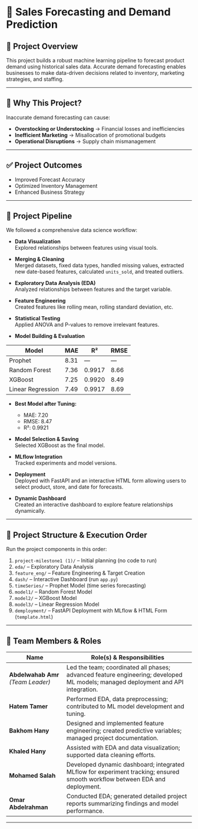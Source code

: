 # 🛒 Sales Forecasting and Demand Prediction

## 📌 Project Overview  
This project builds a robust machine learning pipeline to forecast product demand using historical sales data. Accurate demand forecasting enables businesses to make data-driven decisions related to inventory, marketing strategies, and staffing.

---

## 🎯 Why This Project?  
Inaccurate demand forecasting can cause:

- **Overstocking or Understocking** → Financial losses and inefficiencies  
- **Inefficient Marketing** → Misallocation of promotional budgets  
- **Operational Disruptions** → Supply chain mismanagement  

---

## ✅ Project Outcomes  
- Improved Forecast Accuracy  
- Optimized Inventory Management  
- Enhanced Business Strategy  

---

## 🚀 Project Pipeline  
We followed a comprehensive data science workflow:

- **Data Visualization**  
  Explored relationships between features using visual tools.

- **Merging & Cleaning**  
  Merged datasets, fixed data types, handled missing values, extracted new date-based features, calculated `units_sold`, and treated outliers.

- **Exploratory Data Analysis (EDA)**  
  Analyzed relationships between features and the target variable.

- **Feature Engineering**  
  Created features like rolling mean, rolling standard deviation, etc.

- **Statistical Testing**  
  Applied ANOVA and P-values to remove irrelevant features.

- **Model Building & Evaluation**  

| Model             | MAE   | R²      | RMSE  |
|-------------------|-------|---------|-------|
| Prophet           | 8.31  | —       | —     |
| Random Forest     | 7.36  | 0.9917  | 8.66  |
| XGBoost           | 7.25  | 0.9920  | 8.49  |
| Linear Regression | 7.49  | 0.9917  | 8.69  |

- **Best Model after Tuning:**  
  - MAE: 7.20  
  - RMSE: 8.47  
  - R²: 0.9921  

- **Model Selection & Saving**  
  Selected XGBoost as the final model.

- **MLflow Integration**  
  Tracked experiments and model versions.

- **Deployment**  
  Deployed with FastAPI and an interactive HTML form allowing users to select product, store, and date for forecasts.

- **Dynamic Dashboard**  
  Created an interactive dashboard to explore feature relationships dynamically.

---

## 📂 Project Structure & Execution Order  
Run the project components in this order:

1. `project-milestone1 (1)/` – Initial planning (no code to run)  
2. `eda/` – Exploratory Data Analysis  
3. `feature_eng/` – Feature Engineering & Target Creation  
4. `dash/` – Interactive Dashboard (run `app.py`)  
5. `timeSeries/` – Prophet Model (time series forecasting)  
6. `model1/` – Random Forest Model  
7. `model2/` – XGBoost Model  
8. `model3/` – Linear Regression Model  
9. `demployment/` – FastAPI Deployment with MLflow & HTML Form (`template.html`)  

---

## 👥 Team Members & Roles

| Name                 | Role(s) & Responsibilities                                                                                                  |
|----------------------|-----------------------------------------------------------------------------------------------------------------------------|
| **Abdelwahab Amr** *(Team Leader)* | Led the team; coordinated all phases; advanced feature engineering; developed ML models; managed deployment and API integration. |
| **Hatem Tamer**       | Performed EDA, data preprocessing; contributed to ML model development and tuning.                                           |
| **Bakhom Hany**       | Designed and implemented feature engineering; created predictive variables; managed project documentation.                   |
| **Khaled Hany**       | Assisted with EDA and data visualization; supported data cleaning efforts.                                                   |
| **Mohamed Salah**     | Developed dynamic dashboard; integrated MLflow for experiment tracking; ensured smooth workflow between EDA and deployment.  |
| **Omar Abdelrahman**  | Conducted EDA; generated detailed project reports summarizing findings and model performance.                                 |

---


